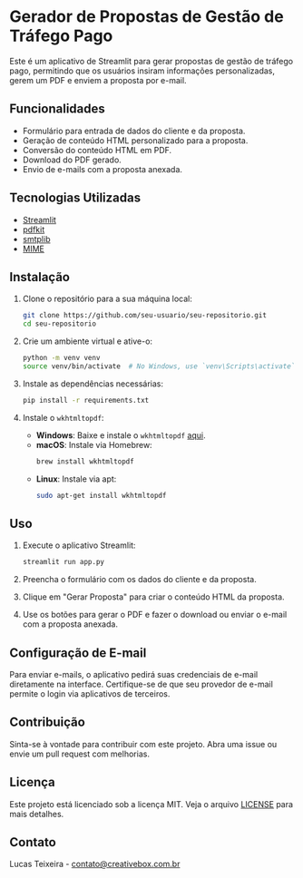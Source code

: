 # Gerador de Propostas de Gestão de Tráfego Pago

Este é um aplicativo de Streamlit para gerar propostas de gestão de tráfego pago, permitindo que os usuários insiram informações personalizadas, gerem um PDF e enviem a proposta por e-mail.

## Funcionalidades

- Formulário para entrada de dados do cliente e da proposta.
- Geração de conteúdo HTML personalizado para a proposta.
- Conversão do conteúdo HTML em PDF.
- Download do PDF gerado.
- Envio de e-mails com a proposta anexada.

## Tecnologias Utilizadas

- [Streamlit](https://streamlit.io/)
- [pdfkit](https://pypi.org/project/pdfkit/)
- [smtplib](https://docs.python.org/3/library/smtplib.html)
- [MIME](https://docs.python.org/3/library/email.mime.html)

## Instalação

1. Clone o repositório para a sua máquina local:
    ```sh
    git clone https://github.com/seu-usuario/seu-repositorio.git
    cd seu-repositorio
    ```

2. Crie um ambiente virtual e ative-o:
    ```sh
    python -m venv venv
    source venv/bin/activate  # No Windows, use `venv\Scripts\activate`
    ```

3. Instale as dependências necessárias:
    ```sh
    pip install -r requirements.txt
    ```

4. Instale o `wkhtmltopdf`:
    - **Windows**: Baixe e instale o `wkhtmltopdf` [aqui](https://github.com/wkhtmltopdf/packaging/releases).
    - **macOS**: Instale via Homebrew:
        ```sh
        brew install wkhtmltopdf
        ```
    - **Linux**: Instale via apt:
        ```sh
        sudo apt-get install wkhtmltopdf
        ```

## Uso

1. Execute o aplicativo Streamlit:
    ```sh
    streamlit run app.py
    ```

2. Preencha o formulário com os dados do cliente e da proposta.

3. Clique em "Gerar Proposta" para criar o conteúdo HTML da proposta.

4. Use os botões para gerar o PDF e fazer o download ou enviar o e-mail com a proposta anexada.

## Configuração de E-mail

Para enviar e-mails, o aplicativo pedirá suas credenciais de e-mail diretamente na interface. Certifique-se de que seu provedor de e-mail permite o login via aplicativos de terceiros.

## Contribuição

Sinta-se à vontade para contribuir com este projeto. Abra uma issue ou envie um pull request com melhorias.

## Licença

Este projeto está licenciado sob a licença MIT. Veja o arquivo [LICENSE](LICENSE) para mais detalhes.

## Contato

Lucas Teixeira - [contato@creativebox.com.br](mailto:contato@creativebox.com.br)